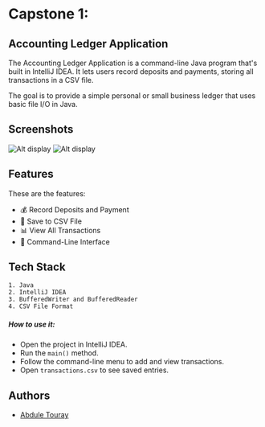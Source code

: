 
# Capstone 1: 
## Accounting Ledger Application

The Accounting Ledger Application is a command-line Java program that's built in IntelliJ IDEA. It lets users record deposits and payments, storing all transactions in a CSV file.

The goal is to provide a simple personal or small business ledger that uses basic file I/O in Java.

## Screenshots

![Alt display](<img width="787" alt="main_menu" src="https://github.com/user-attachments/assets/7b2b3051-0d0e-4cc6-b451-0d1f5d01704c" />
)
![Alt display](<img width="789" alt="transaction_display" src="https://github.com/user-attachments/assets/3432ebe7-3a20-4532-b8f5-edcc6df6a7ee" />
)


## Features

These are the features:

- 💰 Record Deposits and Payment
- 📄 Save to CSV File
- 📊 View All Transactions
- 🧠 Command-Line Interface


## Tech Stack

    1. Java
    2. IntelliJ IDEA
    3. BufferedWriter and BufferedReader
    4. CSV File Format

##### How to use it:
- Open the project in IntelliJ IDEA.
- Run the `main()` method.
- Follow the command-line menu to add and view transactions.
- Open `transactions.csv` to see saved entries.


## Authors

- [Abdule Touray](https://github.com/abdule18/AccountingLedgerApp)

